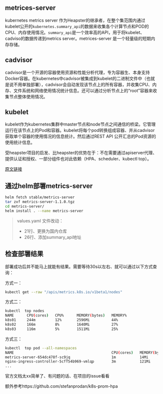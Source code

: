 ## metrices-server

kubernetes metrics server 作为Heapster的继承者，在整个集范围内通过kubelet公开的`kubernetes.summary_api`的数据来收集各个计算节点和POD的CPU、内存使用情况。`summary_api`是一个效率高的API，用于将kubelet、cadviso的数据传递到metrics server。metrices-server 是一个轻量级的短期内存存储。

## cadvisor

cadvisor是一个开源的容器使用资源和性能分析代理，专为容器生、本身支持Docker容器。在kubernetes中cadvisor被集成到kubelet的二进制文件中（也就是说不用单独部署），cadvisor会自动发现该节点上的所有容器，并收集CPU、内存、文件系统和网络使用情况统计信息。还可以通过分析节点上的“root”容器来收集节点整体使用情况。

## kubelet

kubelet作为kubernetes集群中master节点和node节点之间通信的桥梁。它管理运行在该节点上的Pod和容器。kubelet将每个pod转换组成容器、并从cadvisor获取单个容器的使用情况的信息统计。然后通过REST API 公开汇总的Pod资源的使用统计信息。

受heapster项目的启发、比heapster的优势在于：不在需要通过apiserver代理、提供认证和授权、一部分组件也对此依赖（HPA、scheduler、kubectl top）。

[原文链接](https://kubernetes.io/docs/tasks/debug-application-cluster/resource-usage-monitoring/)

## 通过helm部署metrics-server

```bash
helm fetch stable/metrics-server
tar zxf metrics-server-1.1.0.tgz
cd metrics-server/
helm install . --name metrics-server
```

> values.yaml 文件改动：
>
> * 21行、更换为国内仓库
> * 26行、添加summary_api地址

## 检查部署结果

部署成功后并不能马上就能有结果。需要等待30s以左右、就可以通过以下方式查询：

方式一：

```bash
kubectl get --raw "/apis/metrics.k8s.io/v1beta1/nodes"
```

方式二：

```bash
kubectl  top nodes
NAME      CPU(cores)   CPU%      MEMORY(bytes)   MEMORY%
k8s01     244m         12%       2596Mi          44%
k8s02     166m         8%        1640Mi          27%
k8s03     116m         5%        1511Mi          25%
```

方式三：

```bash
kubectl  top pod --all-namespaces
NAME                                             CPU(cores)   MEMORY(bytes)
metrics-server-654dc478f-sc9jq                   1m           14Mi
nginx-ingress-controller-5cff54b969-vmlqp        3m           121Mi
...
```

官方文档太xx简单了、有问题的话、在项目的issue看看

额外参考https://github.com/stefanprodan/k8s-prom-hpa

